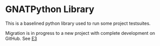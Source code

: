 GNATPython Library
==================

This is a baselined python library used to run some project testsuites. 

Migration is in progress to a new project with complete development on GitHub. See [E3](https://github.com/AdaCore/e3-core)
